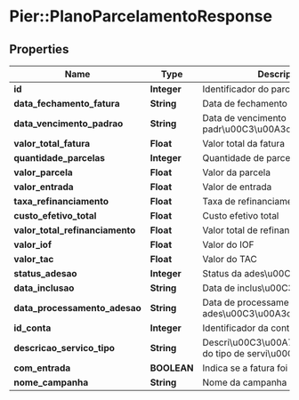 # Pier::PlanoParcelamentoResponse

## Properties
Name | Type | Description | Notes
------------ | ------------- | ------------- | -------------
**id** | **Integer** | Identificador do parcelamento | [optional] 
**data_fechamento_fatura** | **String** | Data de fechamento da fatura | [optional] 
**data_vencimento_padrao** | **String** | Data de vencimento padr\u00C3\u00A3o | [optional] 
**valor_total_fatura** | **Float** | Valor total da fatura | [optional] 
**quantidade_parcelas** | **Integer** | Quantidade de parcelas | [optional] 
**valor_parcela** | **Float** | Valor da parcela | [optional] 
**valor_entrada** | **Float** | Valor de entrada | [optional] 
**taxa_refinanciamento** | **Float** | Taxa de refinanciamento | [optional] 
**custo_efetivo_total** | **Float** | Custo efetivo total | [optional] 
**valor_total_refinanciamento** | **Float** | Valor total de refinanciamento | [optional] 
**valor_iof** | **Float** | Valor do IOF | [optional] 
**valor_tac** | **Float** | Valor do TAC | [optional] 
**status_adesao** | **Integer** | Status da ades\u00C3\u00A3o | [optional] 
**data_inclusao** | **String** | Data de inclus\u00C3\u00A3o | [optional] 
**data_processamento_adesao** | **String** | Data de processamento da ades\u00C3\u00A3o | [optional] 
**id_conta** | **Integer** | Identificador da conta | [optional] 
**descricao_servico_tipo** | **String** | Descri\u00C3\u00A7\u00C3\u00A3o do tipo de servi\u00C3\u00A7o | [optional] 
**com_entrada** | **BOOLEAN** | Indica se a fatura foi com entrada | [optional] 
**nome_campanha** | **String** | Nome da campanha | [optional] 



